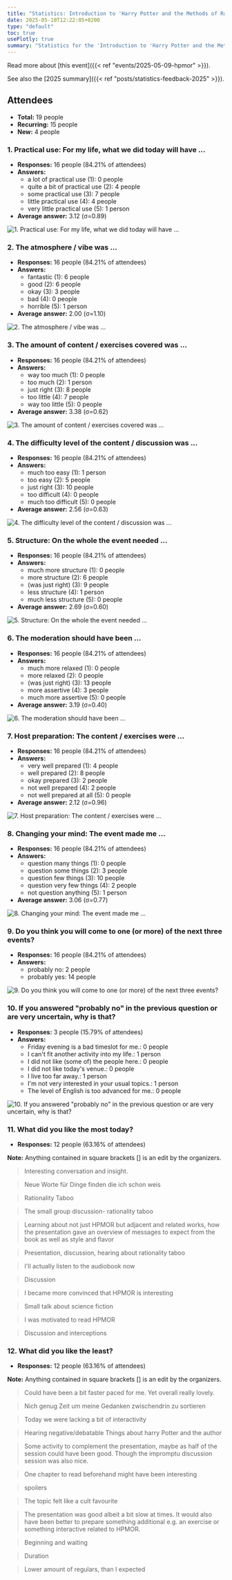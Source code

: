 ```yaml
---
title: "Statistics: Introduction to 'Harry Potter and the Methods of Rationality'"
date: 2025-05-10T12:22:05+0200
type: "default"
toc: true
usePlotly: true
summary: "Statistics for the 'Introduction to 'Harry Potter and the Methods of Rationality'' event."
---
```


Read more about [this event]({{< ref "events/2025-05-09-hpmor" >}}).

See also the [2025 summary]({{< ref "posts/statistics-feedback-2025" >}}).

## Attendees

* **Total:** 19 people
* **Recurring:** 15 people
* **New:** 4 people

### 1. Practical use: For my life, what we did today will have ...

* **Responses:** 16 people (84.21% of attendees)
* **Answers:**
  * a lot of practical use (1): 0 people
  * quite a bit of practical use (2): 4 people
  * some practical use (3): 7 people
  * little practical use (4): 4 people
  * very little practical use (5): 1 person
* **Average answer:** 3.12 (σ=0.89)

![1. Practical use: For my life, what we did today will have ...](./1-practical-use-for-my-life-what-we-did-today-will-have.png)

### 2. The atmosphere / vibe was ...

* **Responses:** 16 people (84.21% of attendees)
* **Answers:**
  * fantastic (1): 6 people
  * good (2): 6 people
  * okay (3): 3 people
  * bad (4): 0 people
  * horrible (5): 1 person
* **Average answer:** 2.00 (σ=1.10)

![2. The atmosphere / vibe was ...](./2-the-atmosphere-vibe-was.png)

### 3. The amount of content / exercises covered was ...

* **Responses:** 16 people (84.21% of attendees)
* **Answers:**
  * way too much (1): 0 people
  * too much (2): 1 person
  * just right (3): 8 people
  * too little (4): 7 people
  * way too little (5): 0 people
* **Average answer:** 3.38 (σ=0.62)

![3. The amount of content / exercises covered was ...](./3-the-amount-of-content-exercises-covered-was.png)

### 4. The difficulty level of the content / discussion was ...

* **Responses:** 16 people (84.21% of attendees)
* **Answers:**
  * much too easy (1): 1 person
  * too easy (2): 5 people
  * just right (3): 10 people
  * too difficult (4): 0 people
  * much too difficult (5): 0 people
* **Average answer:** 2.56 (σ=0.63)

![4. The difficulty level of the content / discussion was ...](./4-the-difficulty-level-of-the-content-discussion-was.png)

### 5. Structure: On the whole the event needed ...

* **Responses:** 16 people (84.21% of attendees)
* **Answers:**
  * much more structure (1): 0 people
  * more structure (2): 6 people
  * (was just right) (3): 9 people
  * less structure (4): 1 person
  * much less structure (5): 0 people
* **Average answer:** 2.69 (σ=0.60)

![5. Structure: On the whole the event needed ...](./5-structure-on-the-whole-the-event-needed.png)

### 6. The moderation should have been ...

* **Responses:** 16 people (84.21% of attendees)
* **Answers:**
  * much more relaxed (1): 0 people
  * more relaxed (2): 0 people
  * (was just right) (3): 13 people
  * more assertive (4): 3 people
  * much more assertive (5): 0 people
* **Average answer:** 3.19 (σ=0.40)

![6. The moderation should have been ...](./6-the-moderation-should-have-been.png)

### 7. Host preparation: The content / exercises were ...

* **Responses:** 16 people (84.21% of attendees)
* **Answers:**
  * very well prepared (1): 4 people
  * well prepared (2): 8 people
  * okay prepared (3): 2 people
  * not well prepared (4): 2 people
  * not well prepared at all (5): 0 people
* **Average answer:** 2.12 (σ=0.96)

![7. Host preparation: The content / exercises were ...](./7-host-preparation-the-content-exercises-were.png)

### 8. Changing your mind: The event made me ...

* **Responses:** 16 people (84.21% of attendees)
* **Answers:**
  * question many things (1): 0 people
  * question some things (2): 3 people
  * question few things (3): 10 people
  * question very few things (4): 2 people
  * not question anything (5): 1 person
* **Average answer:** 3.06 (σ=0.77)

![8. Changing your mind: The event made me ...](./8-changing-your-mind-the-event-made-me.png)

### 9. Do you think you will come to one (or more) of the next three events?

* **Responses:** 16 people (84.21% of attendees)
* **Answers:**
  * probably no: 2 people
  * probably yes: 14 people

![9. Do you think you will come to one (or more) of the next three events?](./9-do-you-think-you-will-come-to-one-or-more-of-the-next-three-events.png)

### 10. If you answered "probably no" in the previous question or are very uncertain, why is that?

* **Responses:** 3 people (15.79% of attendees)
* **Answers:**
  * Friday evening is a bad timeslot for me.: 0 people
  * I can't fit another activity into my life.: 1 person
  * I did not like (some of) the people here.: 0 people
  * I did not like today's venue.: 0 people
  * I live too far away.: 1 person
  * I'm not very interested in your usual topics.: 1 person
  * The level of English is too advanced for me.: 0 people

![10. If you answered "probably no" in the previous question or are very uncertain, why is that?](./10-if-you-answered-probably-no-in-the-previous-question-or-are-very-uncertain-why-is-that.png)

### 11. What did you like the most today?

* **Responses:** 12 people (63.16% of attendees)

**Note:** Anything contained in square brackets [] is an edit by the organizers.

> Interesting conversation and insight. 

> Neue Worte für Dinge finden die ich schon weis

> Rationality Taboo

> The small group discussion- rationality taboo

> Learning about not just HPMOR but adjacent and related works, how the presentation gave an overview of messages to expect from the book as well as style and flavor 

> Presentation, discussion, hearing about rationality taboo

> I'll actually listen to the audiobook now

> Discussion

> I became more convinced that HPMOR is interesting

> Small talk about science fiction 

> I was motivated to read HPMOR

> Discussion and interceptions
### 12. What did you like the least?

* **Responses:** 12 people (63.16% of attendees)

**Note:** Anything contained in square brackets [] is an edit by the organizers.

> Could have been a bit faster paced for me. Yet overall really lovely. 

> Nich genug Zeit um meine Gedanken zwischendrin zu sortieren 

> Today we were lacking a bit of interactivity 

> Hearing negative/debatable Things about harry Potter and the author

> Some activity to complement the presentation, maybe as half of the session could have been good. Though the impromptu discussion session was also nice.

> One chapter to read beforehand might have been interesting

> spoilers

> The topic felt like a cult favourite

> The presentation was good albeit a bit slow at times. It would also have been better to prepare something additional e.g. an exercise or something interactive related to HPMOR.

> Beginning and waiting 

> Duration

> Lower amount of regulars, than I expected
